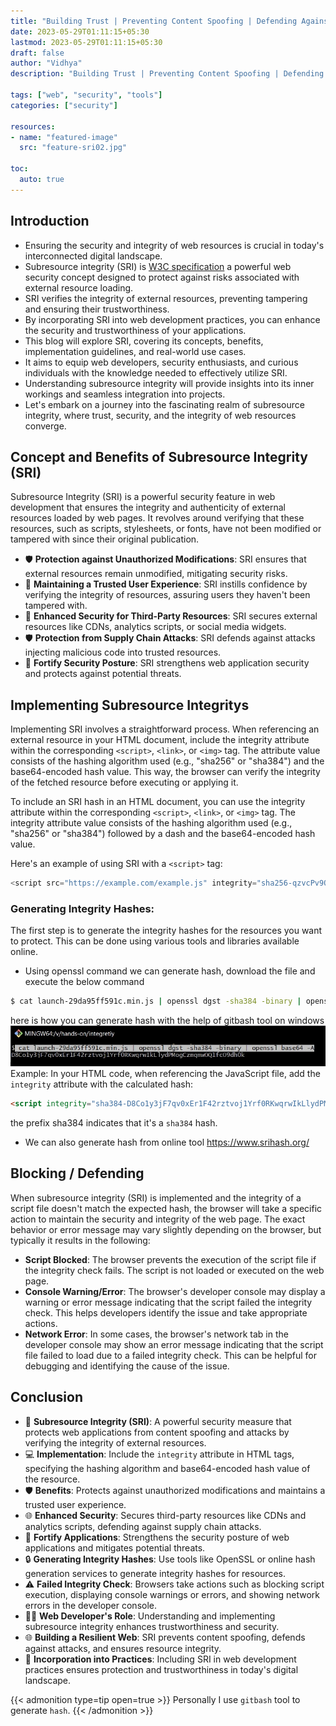 ```yaml
---
title: "Building Trust | Preventing Content Spoofing | Defending Against Attacks: How Subresource Integrity Can Safeguard Your web apps "
date: 2023-05-29T01:11:15+05:30
lastmod: 2023-05-29T01:11:15+05:30
draft: false
author: "Vidhya"
description: "Building Trust | Preventing Content Spoofing | Defending Against Attacks: How Subresource Integrity Can Safeguard Your web apps "

tags: ["web", "security", "tools"]
categories: ["security"]

resources:
- name: "featured-image"
  src: "feature-sri02.jpg"

toc:
  auto: true  
---
```



## Introduction
  - Ensuring the security and integrity of web resources is crucial in today's interconnected digital landscape.
  - Subresource integrity (SRI) is [W3C specification](https://www.w3.org/TR/SRI/)
 a powerful web security concept designed to protect against risks associated with external resource loading.  
  - SRI verifies the integrity of external resources, preventing tampering and ensuring their trustworthiness.
  - By incorporating SRI into web development practices, you can enhance the security and trustworthiness of your applications.
  - This blog will explore SRI, covering its concepts, benefits, implementation guidelines, and real-world use cases.
  - It aims to equip web developers, security enthusiasts, and curious individuals with the knowledge needed to effectively utilize SRI.
  - Understanding subresource integrity will provide insights into its inner workings and seamless integration into projects.
  - Let's embark on a journey into the fascinating realm of subresource integrity, where trust, security, and the integrity of web resources converge.

## Concept and Benefits of Subresource Integrity (SRI)

Subresource Integrity (SRI) is a powerful security feature in web development that ensures the integrity and authenticity of external resources loaded by web pages. It revolves around verifying that these resources, such as scripts, stylesheets, or fonts, have not been modified or tampered with since their original publication.

  - 🛡️ **Protection against Unauthorized Modifications**: SRI ensures that external resources remain unmodified, mitigating security risks.
  - 🤝 **Maintaining a Trusted User Experience**: SRI instills confidence by verifying the integrity of resources, assuring users they haven't been tampered with.
  - 🌟 **Enhanced Security for Third-Party Resources**: SRI secures external resources like CDNs, analytics scripts, or social media widgets.
  - 🛡️ **Protection from Supply Chain Attacks**: SRI defends against attacks injecting malicious code into trusted resources.
  - 💪 **Fortify Security Posture**: SRI strengthens web application security and protects against potential threats.

## Implementing Subresource Integritys
Implementing SRI involves a straightforward process. When referencing an external resource in your HTML document, include the integrity attribute within the corresponding `<script>`, `<link>`, or `<img>` tag. The attribute value consists of the hashing algorithm used (e.g., "sha256" or "sha384") and the base64-encoded hash value. This way, the browser can verify the integrity of the fetched resource before executing or applying it.

To include an SRI hash in an HTML document, you can use the integrity attribute within the corresponding `<script>`, `<link>`, or `<img>` tag. The integrity attribute value consists of the hashing algorithm used (e.g., "sha256" or "sha384") followed by a dash and the base64-encoded hash value.

Here's an example of using SRI with a `<script>` tag:

```js
<script src="https://example.com/example.js" integrity="sha256-qzvcPv9OX9t7x9sz5TnMmPy+OUrOemx+5SEIL+D4sZ8=" crossorigin="anonymous"></script>

```
### Generating Integrity Hashes:

The first step is to generate the integrity hashes for the resources you want to protect. This can be done using various tools and libraries available online.


 - Using openssl command we can generate hash, download the file and execute the below command 
  ```sh
  $ cat launch-29da95ff591c.min.js | openssl dgst -sha384 -binary | openssl base64 -A  
  ```
  here is how you can generate hash with the help of gitbash tool on windows
  ![generating hash for a file](gitbash-sri-hash.jpg)
  Example:
  In your HTML code, when referencing the JavaScript file, add the `integrity` attribute with the calculated hash:
  ```html
  <script integrity="sha384-D8Co1y3jF7qv0xEr1F42rztvoj1Yrf0RKwqrwIkLlydPMogCzmqmwOQ1fcO9dh0k" type="text/javascript" src="https://assets.analytics-domain.com/launch-29da95ff591c.min.js" async></script>
  ```
  the prefix sha384 indicates that it's a `sha384` hash.

 - We can also generate hash from online tool https://www.srihash.org/ 

## Blocking / Defending 

When subresource integrity (SRI) is implemented and the integrity of a script file doesn't match the expected hash, the browser will take a specific action to maintain the security and integrity of the web page. The exact behavior or error message may vary slightly depending on the browser, but typically it results in the following:

  - **Script Blocked**: The browser prevents the execution of the script file if the integrity check fails. The script is not loaded or executed on the web page.
  - **Console Warning/Error**: The browser's developer console may display a warning or error message indicating that the script failed the integrity check. This helps developers identify the issue and take appropriate actions.
  - **Network Error**: In some cases, the browser's network tab in the developer console may show an error message indicating that the script file failed to load due to a failed integrity check. This can be helpful for debugging and identifying the cause of the issue.

## Conclusion

- 🧱 **Subresource Integrity (SRI)**: A powerful security measure that protects web applications from content spoofing and attacks by verifying the integrity of external resources.
- 💻 **Implementation**: Include the `integrity` attribute in HTML tags, specifying the hashing algorithm and base64-encoded hash value of the resource.
- 🛡️ **Benefits**: Protects against unauthorized modifications and maintains a trusted user experience.
- 🌐 **Enhanced Security**: Secures third-party resources like CDNs and analytics scripts, defending against supply chain attacks.
- 💪 **Fortify Applications**: Strengthens the security posture of web applications and mitigates potential threats.
- 🔒 **Generating Integrity Hashes**: Use tools like OpenSSL or online hash generation services to generate integrity hashes for resources.
- ⚠️ **Failed Integrity Check**: Browsers take actions such as blocking script execution, displaying console warnings or errors, and showing network errors in the developer console.
- 🧑‍💻 **Web Developer's Role**: Understanding and implementing subresource integrity enhances trustworthiness and security.
- 🌐 **Building a Resilient Web**: SRI prevents content spoofing, defends against attacks, and ensures resource integrity.
- 🚀 **Incorporation into Practices**: Including SRI in web development practices ensures protection and trustworthiness in today's digital landscape.

{{< admonition type=tip  open=true >}}
  Personally I use `gitbash` tool to generate `hash`. 
{{< /admonition >}}


